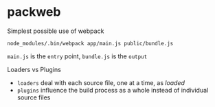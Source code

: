 # packweb

Simplest possible use of webpack
```
node_modules/.bin/webpack app/main.js public/bundle.js
```
`main.js` is the `entry` point, `bundle.js` is the `output`

Loaders vs Plugins
- `loaders` deal with each source file, one at a time, as _loaded_
- `plugins` influence the build process as a whole instead of individual source files

